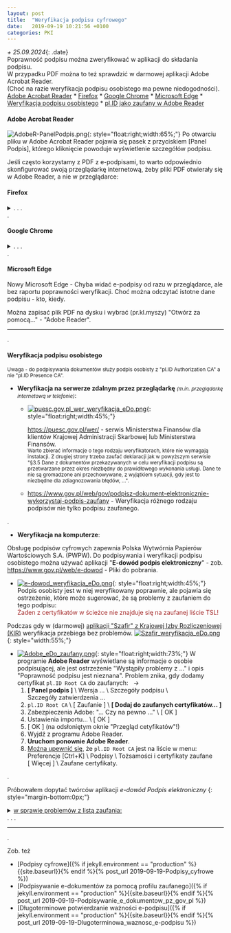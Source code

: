 ```yaml
---
layout: post
title:  "Weryfikacja podpisu cyfrowego"
date:   2019-09-19 10:21:56 +0100
categories: PKI
---
```


_+ 25.09.2024_{: .date}  
Poprawność podpisu można zweryfikować w aplikacji do składania podpisu.  
W przypadku PDF można to też sprawdzić w darmowej aplikacji Adobe Acrobat Reader.  
(Choć na razie weryfikacja podpisu osobistego ma pewne niedogodności).  
[Adobe Acrobat Reader]({{site.url}}{{site.baseurl}}{{page.url}}#adobe-acrobat-reader) *
[Firefox]({{site.url}}{{site.baseurl}}{{page.url}}#firefox) *
[Google Chrome]({{site.url}}{{site.baseurl}}{{page.url}}#google-chrome) *
[Microsoft Edge]({{site.url}}{{site.baseurl}}{{page.url}}#microsoft-edge) *
[Weryfikacja podpisu osobistego]({{site.url}}{{site.baseurl}}{{page.url}}#weryfikacja-podpisu-osobistego) *
[pl.ID jako zaufany w Adobe Reader]({{site.url}}{{site.baseurl}}{{page.url}}#pl_ID_zaufany_w_Adobe) 

<style>.smaller{font-size:smaller;} .date{font-size:smaller;color:#828282;} .answ{font-size:smaller;color:DarkSlateBlue;}
blockquote{font-style: normal;letter-spacing: 0px;}</style>

#### Adobe Acrobat Reader

![AdobeR-PanelPodpis.png]({{site.baseurl}}/assets/img/AdobeR-PanelPodpis.png "AdobeR-PanelPodpis.png"){: style="float:right;width:65%;"}
Po otwarciu pliku w Adobe Acrobat Reader pojawia się pasek z przyciskiem [Panel Podpis], którego kliknięcie powoduje wyświetlenie szczegółów podpisu.

Jeśli często korzystamy z PDF z e-podpisami, to warto odpowiednio skonfigurować swoją przeglądarkę internetową, żeby pliki PDF otwierały się w Adobe Reader, a nie w przeglądarce:

#### Firefox

<details markdown=1><summary markdown="span"> . . . </summary>
![Firefox_PDF_Acrobat.png]({{site.baseurl}}/assets/img/Firefox_PDF_Acrobat.png "Firefox_PDF_Acrobat.png"){: style="float:right;width:65%;"}

Firefox `Ξ` (z prawej) \ `Ustawienia` \ `Ogólne` -  
przewijam w dół do sekcji \ `Aplikacje` \  
(typ) `Dokument PDF` \ `Użyj domyślnej aplikacji systemu Windows`  
albo wybieramy `Adobe Reader`  
w `Użyj innej aplikacji...`
</details>
.

#### Google Chrome

<details markdown=1><summary markdown="span"> . . . </summary>
![Chrome_PDF_Acrobat.png]({{site.baseurl}}/assets/img/Chrome_PDF_Acrobat.png "Chrome_PDF_Acrobat.png"){: style="float:right;width:40%;"}
Google Chrome \ (po kliknięciu na plik PDF) 1. `Pobierz` \ 2. `Pobrane pliki` (powyżej) - otwiera się historia pobierania \ (prawy klawisz myszy na nazwie pliku PDF) `Otwórz w przeglądarce systemowej` albo  
`Zawsze otwieraj w przeglądarce systemowej`

Oczywiście jako przeglądarkę PDF należy ustawić Adobe Reader.
</details>
.

#### Microsoft Edge

Nowy Microsoft Edge - Chyba widać e-podpisy od razu w przeglądarce, ale bez raportu poprawności weryfikacji. Choć można odczytać istotne dane podpisu - kto, kiedy.

Można zapisać plik PDF na dysku i wybrać (pr.kl.myszy) "Otwórz za pomocą..." - "Adobe Reader".

------
.

#### Weryfikacja podpisu osobistego

<small>Uwaga - do podpisywania dokumentów służy podpis osobisty z "pl.ID Authorization CA" a nie "pl.ID Presence CA". </small>

* **Weryfikacja na serwerze zdalnym przez przeglądarkę** <small>_(m.in. przeglądarkę internetową w telefonie)_</small>:

    * [![puesc.gov.pl_wer_weryfikacja_eDo.png]({{site.baseurl}}/assets/img/puesc.gov.pl_wer_weryfikacja_eDo.png "puesc.gov.pl_wer_weryfikacja_eDo.png")]({{site.baseurl}}/assets/img/puesc.gov.pl_wer_weryfikacja_eDo.png "puesc.gov.pl_wer_weryfikacja_eDo.png"){: style="float:right;width:45%;"}

      <https://puesc.gov.pl/wer/> - serwis Ministerstwa Finansów dla klientów Krajowej Administracji Skarbowej lub Ministerstwa Finansów.  
      <small>Warto zbierać informacje o tego rodzaju weryfikatorach, które nie wymagają instalacji. Z drugiej strony trzeba zaufać deklaracji 
      jak w powyższym serwisie "§3.5 Dane z dokumentów przekazywanych w celu weryfikacji podpisu są przetwarzane przez okres niezbędny do 
      prawidłowego wykonania usługi. Dane te nie są gromadzone ani przechowywane, z wyjątkiem sytuacji, gdy jest to niezbędne dla 
      zdiagnozowania błędów, ...".</small>
    * <https://www.gov.pl/web/gov/podpisz-dokument-elektronicznie-wykorzystaj-podpis-zaufany> - Weryfikacja różnego rodzaju podpisów nie tylko podpisu zaufanego.

.

* **Weryfikacja na komputerze**:


Obsługę podpisów cyfrowych zapewnia Polska Wytwórnia Papierów Wartościowych S.A. (PWPW). Do podpisywania i weryfikacji podpisu osobistego można używać aplikacji "**E-dowód podpis elektroniczny**" - zob. <https://www.gov.pl/web/e-dowod> - Pliki do pobrania.


* [![e-dowod_weryfikacja_eDo.png]({{site.baseurl}}/assets/img/e-dowod_weryfikacja_eDo.png "e-dowod_weryfikacja_eDo.png")]({{site.baseurl}}/assets/img/e-dowod_weryfikacja_eDo.png "e-dowod_weryfikacja_eDo.png"){: style="float:right;width:45%;"} 
     Podpis osobisty jest w niej weryfikowany poprawnie, ale pojawia się ostrzeżenie, które może sugerować, że są problemy z zaufaniem do tego podpisu:  
     <span style="color: brown;">Żaden z certyfikatów w ścieżce nie znajduje się na zaufanej liście TSL!</span> 

Podczas gdy w (darmowej) [aplikacji "Szafir" z Krajowej Izby Rozliczeniowej (KIR)](https://www.elektronicznypodpis.pl/aplikacje-i-sterowniki) 
weryfikacja przebiega bez problemów.
[![Szafir_weryfikacja_eDo.png]({{site.baseurl}}/assets/img/Szafir_weryfikacja_eDo.png "Szafir_weryfikacja_eDo.png")]({{site.baseurl}}/assets/img/Szafir_weryfikacja_eDo.png "Szafir_weryfikacja_eDo.png")
{: style="width:55%;"}


* <a name="pl_ID_zaufany_w_Adobe"></a>
 [![Adobe_eDo_zaufany.png]({{site.baseurl}}/assets/img/Adobe_eDo_zaufany.png "Adobe_eDo_zaufany.png")]({{site.baseurl}}/assets/img/Adobe_eDo_zaufany_i_dalej.png "Adobe_eDo_zaufany_i_dalej.png"){: style="float:right;width:73%;"} 
  W programie **Adobe Reader** wyświetlane są informacje o osobie podpisującej, ale jest ostrzeżenie "Wystąpiły problemy z ..." i opis "Poprawność podpisu jest nieznana". Problem znika, gdy dodamy certyfikat `pl.ID Root CA` do zaufanych:   →
    1. **[ Panel podpis ]** \ Wersja ... \ Szczegóły podpisu \ Szczegóły zatwierdzenia ...
    2. `pl.ID Root CA` \ [ Zaufanie ] \ **[ Dodaj do zaufanych certyfikatów... ]**
    3. Zabezpieczenia Adobe: "... Czy na pewno ..." \ [ OK ]
    4. Ustawienia importu... \ [ OK ]
    5. [ OK ] (na odsłoniętym oknie "Przegląd cetyfikatów"!)
    6. Wyjdź z programu Adobe Reader.
    7. **Uruchom ponownie Adobe Reader**.
    8. [Można upewnić się]({{site.baseurl}}/assets/img/Adobe_eDo_ZaufaneCertyfikaty.png "Adobe_eDo_ZaufaneCertyfikaty.png"), 
       że `pl.ID Root CA` jest na liście w menu: Preferencje [Ctrl+K] \ Podpisy \ Tożsamości i certyfikaty zaufane [ Więcej ] \ Zaufane certyfikaty.

.

Próbowałem dopytać twórców aplikacji _e-dowód Podpis elektroniczny_
{: style="margin-bottom:0px;"}

<details markdown=1><summary markdown="span"><u>w sprawie problemów z listą zaufania:</u> <br/> . . .</summary>


Na moje kolejne zapytanie w tej sprawie do PWPW ServiceDesk:
{: style="color: MidnightBlue;"}
> Zastanawiam się, czy jednak nie warto pociągnąć tematu. Skoro można jakoś usprawnić weryfikację w Adobe Reader, to może da się jakoś złagodzić ostrzeżenie w tej aplikacji. Uważam, że jest ono mocno niepokojące i zniechęcające do używania podpisu osobistego.  
Inna sprawa to adres http://repo.e-dowod.gov.pl/certs/ - czy nie warto przenieść certyfikatów na serwer z certyfikatem?
{: .smaller}

otrzymałem odpowiedź z PWPW ServiceDesk, że to sprawa MSWiA, a nie weryfikacji w aplikacji:
{: style="color: MidnightBlue;"}

>Szanowny Użytkowniku, 
dziękujemy za przesłane uwagi, zostały przekazane do Menadżera Produktu.  
Finalnie tylko CPD MSWiA, jako prawny wystawca certyfikatów, może zawnioskować o zmiany. Dotyczy to również Repozytorium.  
Ponieważ tematy nie dotyczą wprost działania aplikacji e-dowód Podpis elektroniczny (brak zadań do wykonania dla pomocy technicznej), zgłoszenia zostają rozwiązane.
{: .answ}

Na moje poprzednie zapytanie otrzymałem odpowiedź z PWPW ServiceDesk, która nie odniosła się do treści ostrzeżenia, tylko do weryfikacji w Adobe Reader:
{: style="color: MidnightBlue;"}

> Każdy podpis złożony przy użyciu e-dowodu można zweryfikować w narzędziu e-dowód Podpis elektroniczny możliwym do pobrania z <https://www.gov.pl/web/e-dowod>.
{: .answ}
> Status weryfikacji w oprogramowaniu Adobe Acrobat Reader „Tożsamość autora podpisu nie jest znana …” (weryfikacja „na żółto”) wynika z faktu, iż Adobe prowadzi własną listę zaufanych urzędów CA Adobe Approved Trust List (AATL) na której znajdują się certyfikowani przez Adobe wystawcy oraz wystawcy z listy TSL (europejska lista dostawców usług zaufanych).  
Status ten nie oznacza, że złożony podpis jest niepoprawny („weryfikacja na czerwono”), lecz to, że certyfikat którym się posłużono nie jest traktowany jako zaufany w tym oprogramowaniu.
{: .answ}
> Aby podpis osobisty złożony przy użyciu e-dowodu weryfikował się poprawnie w Adobe Acrobat Reader, wystawca certyfikatów e-dowodu (MSWiA) powinien wystąpić do firmy Adobe o wpisanie na listę AATL urzędu PL.ID Root CA lub notyfikować ten urząd w ramach Unii Europejskiej.  
Do czasu zakończenia formalnych procedur certyfikacji można samodzielnie dodać CA PLID do listy zaufanych w Adobe Acrobat Reader. W tym celu należy zaimportować certyfikaty CA urzędów: PLID_Root_CA, PLID_Authorization_CA_*, (do pobrania z http://repo.e-dowod.gov.pl/certs/) do magazynu zaufanych certyfikatów w Adobe Acrobat Reader:  
   
menu -> Edycja -> Preferencje -> Podpisy -> Tożsamości i certyfikaty zaufane -> Więcej -> Zaufane certyfikaty.  
   
Tutaj należy po kolei zaimportować (Importuj) i zaufać wybranym CA:
- PLID_Root_CA,
- PLID_Authorization_CA_20190221,
- PLID_Authorization_CA_20191207,
- PLID_Authorization_CA_20201202.
{: .answ}
> Po wykonaniu powyższego należy zamknąć aplikację, otworzyć na nowo i ponownie zweryfikować pliki.  
Podpisy złożone przy użyciu e-dowodu powinny być weryfikowane „na zielono”.  
   
Pozdrawiamy  
Zespół eDO
{: .answ}

</details>

- - - -

.

Zob. też 
* [Podpisy cyfrowe]({% if jekyll.environment == "production" %}{{site.baseurl}}{% endif %}{% post_url 2019-09-19-Podpisy_cyfrowe %})
* [Podpisywanie e-dokumentów za pomocą profilu zaufanego]({% if jekyll.environment == "production" %}{{site.baseurl}}{% endif %}{% post_url 2019-09-19-Podpisywanie_e_dokumentow_pz_gov_pl %})
* [Długoterminowe potwierdzanie ważności e-podpisu]({% if jekyll.environment == "production" %}{{site.baseurl}}{% endif %}{% post_url 2019-09-19-Dlugoterminowa_waznosc_e-podpisu %})


<!-- {% unless jekyll.environment %} -->
<script>

(function() {
  const images = document.getElementsByTagName('img'); 
  for(let i = 0; i < images.length; i++) {
    images[i].src = images[i].src.replace('%7B%7Bsite.baseurl%7D%7D','..');
  } //{{site.baseurl}} - without spaces!  
})();

</script>
<!-- {% endunless %} -->